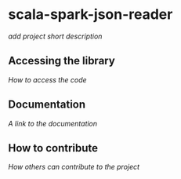 # scala-spark-json-reader

*add project short description*

## Accessing the library

*How to access the code*

## Documentation

*A link to the documentation*

## How to contribute

*How others can contribute to the project*
